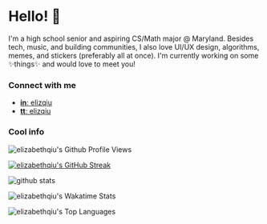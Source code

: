# Hello! 👋

I'm a high school senior and aspiring CS/Math major @ Maryland. Besides tech, music, and building communities, I also love UI/UX design, algorithms, memes, and stickers (preferably all at once). I'm currently working on some ✨things✨ and would love to meet you! 

### Connect with me
- [**in**: elizqiu](https://linkedin.com/in/elizqiu)  
- [**tt**: elizqiu](https://twitter.com/elizqiu)

### Cool info

<!-- elizabethqiu's Github Profile Views -->
![elizabethqiu's Github Profile Views](https://komarev.com/ghpvc/?username=elizabethqiu&style=plastic&color=AB6E70&hide_border=true&theme=noctis_minimus)  

<!-- elizabethqiu's Github Streaks -->
[![elizabethqiu's GitHub Streak](https://github-readme-streak-stats.herokuapp.com?user=elizabethqiu&theme=noctis-minimus&hide_border=true&date_format=M%20j%5B%2C%20Y%5D)](https://git.io/streak-stats)

<!-- elizabethqiu's Github Stats -->
<img src= "https://github-readme-stats.vercel.app/api?username=elizabethqiu&show_icons=true&hide_border=true&theme=noctis_minimus" alt="github stats" >

<!-- elizabethqiu's Wakatime Stats -->
![elizabethqiu's Wakatime Stats](https://github-readme-stats.vercel.app/api/wakatime?username=elizabethqiu&hide=bash,class,docker,git%20config,gitignore%20file,json,jsx,jupyter%20notebook,markdown,text,typescript,vue.js,xml&hide_border=true&layout=compact&theme=noctis_minimus)

![elizabethqiu's Top Languages](https://github-readme-stats.vercel.app/api/top-langs/?username=elizabethqiu&hide=jupyter%20notebook&hide_border=true&layout=compact&theme=noctis_minimus)
